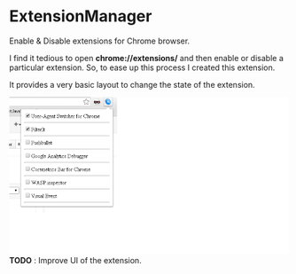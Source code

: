 ExtensionManager
================

Enable &amp; Disable extensions for Chrome browser.

I find it tedious to open **chrome://extensions/**  and then enable or disable a particular extension. So, to ease up this process I created this extension.

It provides a very basic layout to change the state of the extension.


![Extension UI](https://github.com/ranveer5289/ExtensionManager/blob/master/ExtensionManager/ExtensionManager.png)
**TODO** : Improve UI of the extension.
